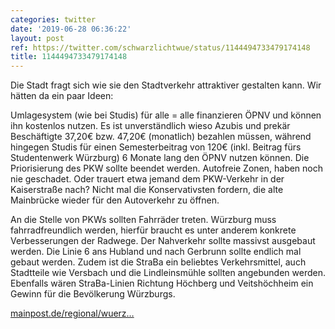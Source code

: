 ```yaml
---
categories: twitter
date: '2019-06-28 06:36:22'
layout: post
ref: https://twitter.com/schwarzlichtwue/status/1144494733479174148
title: 1144494733479174148
---
```

Die Stadt fragt sich wie sie den Stadtverkehr attraktiver gestalten kann. Wir hätten da ein paar Ideen:



Umlagesystem (wie bei Studis) für alle = alle finanzieren ÖPNV und können ihn kostenlos nutzen. Es ist unverständlich wieso Azubis und prekär Beschäftigte 37,20€ 
bzw. 47,20€ (monatlich) bezahlen müssen, während hingegen Studis für einen Semesterbeitrag von 120€ (inkl. Beitrag fürs Studentenwerk Würzburg) 6 Monate lang den ÖPNV nutzen können. 
Die Priorisierung des PKW sollte beendet werden. Autofreie Zonen, haben noch nie geschadet. Oder trauert etwa jemand dem PKW-Verkehr in der Kaiserstraße nach? Nicht mal die Konservativsten fordern, die alte Mainbrücke wieder für den Autoverkehr zu öffnen.

 
An die Stelle von PKWs sollten Fahrräder treten. Würzburg muss fahrradfreundlich werden, hierfür braucht es unter anderem konkrete Verbesserungen der Radwege. 
Der Nahverkehr sollte massivst ausgebaut werden. Die Linie 6 ans Hubland und nach Gerbrunn sollte endlich mal gebaut werden. Zudem ist die StraBa ein beliebtes Verkehrsmittel, auch Stadtteile wie Versbach und die Lindleinsmühle sollten angebunden werden. 
Ebenfalls wären StraBa-Linien Richtung Höchberg und Veitshöchheim ein Gewinn für die Bevölkerung Würzburgs.



[mainpost.de/regional/wuerz…](https://www.mainpost.de/regional/wuerzburg/AEnderungen-in-Wuerzburgs-OEPNV-Tarifen-geplant;art735,10263478?fbclid=IwAR056iJHgrngwKuFjZyGtgmyZoe9btB0ur4xL2180jft9se-LnLePn35j5o) 